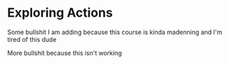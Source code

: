 # Exploring Actions
Some bullshit I am adding because this course is kinda madenning and I'm tired of this dude

More bullshit because this isn't working